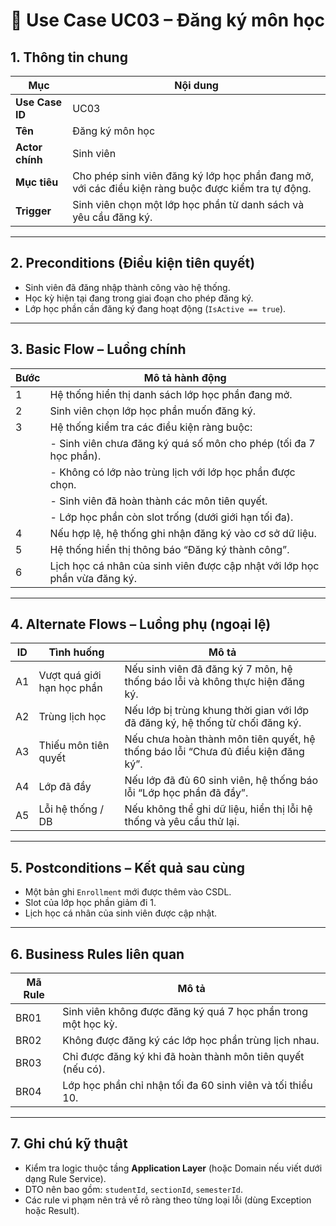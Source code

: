 # 📄 Use Case UC03 – Đăng ký môn học

## 1. Thông tin chung

| Mục              | Nội dung                                      |
|------------------|-----------------------------------------------|
| **Use Case ID**  | UC03                                          |
| **Tên**          | Đăng ký môn học                               |
| **Actor chính**  | Sinh viên                                     |
| **Mục tiêu**     | Cho phép sinh viên đăng ký lớp học phần đang mở, với các điều kiện ràng buộc được kiểm tra tự động. |
| **Trigger**      | Sinh viên chọn một lớp học phần từ danh sách và yêu cầu đăng ký. |

---

## 2. Preconditions (Điều kiện tiên quyết)

- Sinh viên đã đăng nhập thành công vào hệ thống.
- Học kỳ hiện tại đang trong giai đoạn cho phép đăng ký.
- Lớp học phần cần đăng ký đang hoạt động (`IsActive == true`).

---

## 3. Basic Flow – Luồng chính

| Bước | Mô tả hành động                                                                |
|------|--------------------------------------------------------------------------------|
| 1    | Hệ thống hiển thị danh sách lớp học phần đang mở.                              |
| 2    | Sinh viên chọn lớp học phần muốn đăng ký.                                      |
| 3    | Hệ thống kiểm tra các điều kiện ràng buộc:                                     |
|      | - Sinh viên chưa đăng ký quá số môn cho phép (tối đa 7 học phần).              |
|      | - Không có lớp nào trùng lịch với lớp học phần được chọn.                      |
|      | - Sinh viên đã hoàn thành các môn tiên quyết.                                  |
|      | - Lớp học phần còn slot trống (dưới giới hạn tối đa).                          |
| 4    | Nếu hợp lệ, hệ thống ghi nhận đăng ký vào cơ sở dữ liệu.                       |
| 5    | Hệ thống hiển thị thông báo “Đăng ký thành công”.                              |
| 6    | Lịch học cá nhân của sinh viên được cập nhật với lớp học phần vừa đăng ký.     |

---

## 4. Alternate Flows – Luồng phụ (ngoại lệ)

| ID  | Tình huống                 | Mô tả                                                                             |
|-----|----------------------------|-----------------------------------------------------------------------------------|
| A1  | Vượt quá giới hạn học phần | Nếu sinh viên đã đăng ký 7 môn, hệ thống báo lỗi và không thực hiện đăng ký.      |
| A2  | Trùng lịch học             | Nếu lớp bị trùng khung thời gian với lớp đã đăng ký, hệ thống từ chối đăng ký.    |
| A3  | Thiếu môn tiên quyết       | Nếu chưa hoàn thành môn tiên quyết, hệ thống báo lỗi “Chưa đủ điều kiện đăng ký”. |
| A4  | Lớp đã đầy                 | Nếu lớp đã đủ 60 sinh viên, hệ thống báo lỗi “Lớp học phần đã đầy”.               |
| A5  | Lỗi hệ thống / DB          | Nếu không thể ghi dữ liệu, hiển thị lỗi hệ thống và yêu cầu thử lại.              |

---

## 5. Postconditions – Kết quả sau cùng

- Một bản ghi `Enrollment` mới được thêm vào CSDL.
- Slot của lớp học phần giảm đi 1.
- Lịch học cá nhân của sinh viên được cập nhật.

---

## 6. Business Rules liên quan

| Mã Rule | Mô tả                                                                  |
|---------|------------------------------------------------------------------------|
| BR01    | Sinh viên không được đăng ký quá 7 học phần trong một học kỳ.          |
| BR02    | Không được đăng ký các lớp học phần trùng lịch nhau.                   |
| BR03    | Chỉ được đăng ký khi đã hoàn thành môn tiên quyết (nếu có).            |
| BR04    | Lớp học phần chỉ nhận tối đa 60 sinh viên và tối thiểu 10.             |

---

## 7. Ghi chú kỹ thuật

- Kiểm tra logic thuộc tầng **Application Layer** (hoặc Domain nếu viết dưới dạng Rule Service).
- DTO nên bao gồm: `studentId`, `sectionId`, `semesterId`.
- Các rule vi phạm nên trả về rõ ràng theo từng loại lỗi (dùng Exception hoặc Result).

